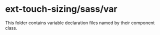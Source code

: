 # ext-touch-sizing/sass/var

This folder contains variable declaration files named by their component class.
